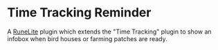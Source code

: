 # Time Tracking Reminder

A [RuneLite](https://runelite.net/) plugin which extends the "Time Tracking" plugin to show an infobox when
bird houses or farming patches are ready.

